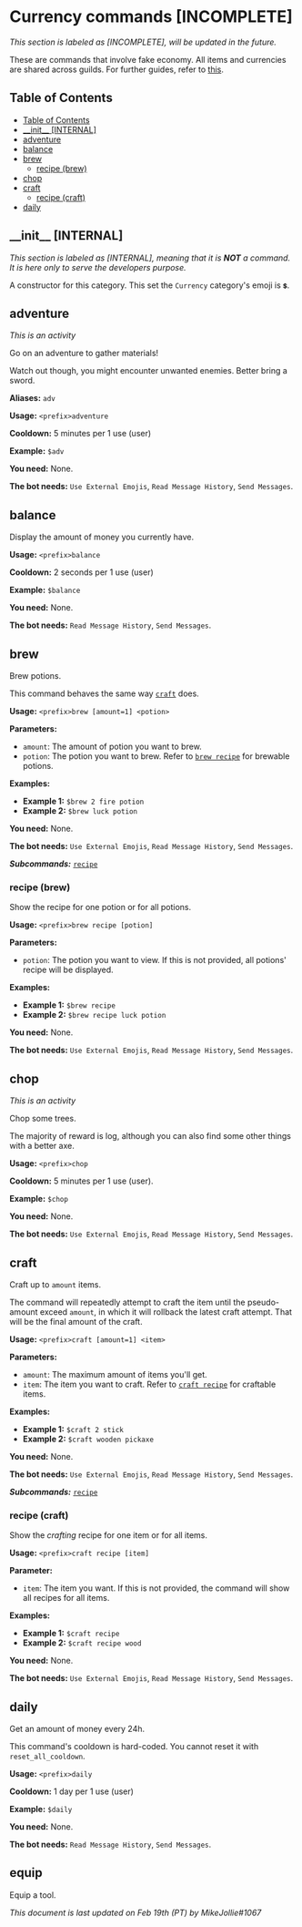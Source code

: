 <!-- omit in toc -->
# Currency commands [INCOMPLETE]

*This section is labeled as [INCOMPLETE], will be updated in the future.*

These are commands that involve fake economy. All items and currencies are shared across guilds. For further guides, refer to [this](#../currency/currency_start.md).

<!-- omit on toc -->
## Table of Contents
- [Table of Contents](#table-of-contents)
- [\_\_init\_\_ [INTERNAL]](#__init__-internal)
- [adventure](#adventure)
- [balance](#balance)
- [brew](#brew)
    - [recipe (brew)](#recipe-brew)
- [chop](#chop)
- [craft](#craft)
    - [recipe (craft)](#recipe-craft)
- [daily](#daily)

## \_\_init\_\_ [INTERNAL]

*This section is labeled as [INTERNAL], meaning that it is **NOT** a command. It is here only to serve the developers purpose.*

A constructor for this category. This set the `Currency` category's emoji is `💲`.

## adventure

*This is an activity*

Go on an adventure to gather materials!

Watch out though, you might encounter unwanted enemies. Better bring a sword.

**Aliases:** `adv`

**Usage:** `<prefix>adventure`

**Cooldown:** 5 minutes per 1 use (user)

**Example:** `$adv`

**You need:** None.

**The bot needs:** `Use External Emojis`, `Read Message History`, `Send Messages`.

## balance

Display the amount of money you currently have.

**Usage:** `<prefix>balance`

**Cooldown:** 2 seconds per 1 use (user)

**Example:** `$balance`

**You need:** None.

**The bot needs:** `Read Message History`, `Send Messages`.

## brew

Brew potions.

This command behaves the same way [`craft`](#craft) does.

**Usage:** `<prefix>brew [amount=1] <potion>`

**Parameters:**

- `amount`: The amount of potion you want to brew.
- `potion`: The potion you want to brew. Refer to [`brew recipe`](#recipe-brew) for brewable potions.

**Examples:**

- **Example 1:** `$brew 2 fire potion`
- **Example 2:** `$brew luck potion`

**You need:** None.

**The bot needs:** `Use External Emojis`, `Read Message History`, `Send Messages`.

***Subcommands:*** [`recipe`](#recipe-brew)

### recipe (brew)

Show the recipe for one potion or for all potions.

**Usage:** `<prefix>brew recipe [potion]`

**Parameters:**

- `potion`: The potion you want to view. If this is not provided, all potions' recipe will be displayed.

**Examples:**

- **Example 1:** `$brew recipe`
- **Example 2:** `$brew recipe luck potion`

**You need:** None.

**The bot needs:** `Use External Emojis`, `Read Message History`, `Send Messages`.

## chop

*This is an activity*

Chop some trees.

The majority of reward is log, although you can also find some other things with a better axe.

**Usage:** `<prefix>chop`

**Cooldown:** 5 minutes per 1 use (user).

**Example:** `$chop`

**You need:** None.

**The bot needs:** `Use External Emojis`, `Read Message History`, `Send Messages`.

## craft

Craft up to `amount` items.

The command will repeatedly attempt to craft the item until the pseudo-amount exceed `amount`, in which it will rollback the latest craft attempt. That will be the final amount of the craft.

**Usage:** `<prefix>craft [amount=1] <item>`

**Parameters:**

- `amount`: The maximum amount of items you'll get.
- `item`: The item you want to craft. Refer to [`craft recipe`](#recipe-craft) for craftable items.

**Examples:**

- **Example 1:** `$craft 2 stick`
- **Example 2:** `$craft wooden pickaxe`

**You need:** None.

**The bot needs:** `Use External Emojis`, `Read Message History`, `Send Messages`.

***Subcommands:*** [`recipe`](#recipe)

### recipe (craft)

Show the *crafting* recipe for one item or for all items.

**Usage:** `<prefix>craft recipe [item]`

**Parameter:**

- `item`: The item you want. If this is not provided, the command will show all recipes for all items.

**Examples:**

- **Example 1:** `$craft recipe`
- **Example 2:** `$craft recipe wood`

**You need:** None.

**The bot needs:** `Use External Emojis`, `Read Message History`, `Send Messages`.

## daily

Get an amount of money every 24h.

This command's cooldown is hard-coded. You cannot reset it with `reset_all_cooldown`.

**Usage:** `<prefix>daily`

**Cooldown:** 1 day per 1 use (user)

**Example:** `$daily`

**You need:** None.

**The bot needs:** `Read Message History`, `Send Messages`.

## equip

Equip a tool.

*This document is last updated on Feb 19th (PT) by MikeJollie#1067*
